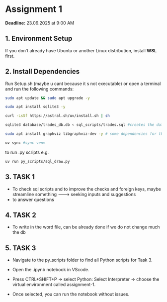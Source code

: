 # Assignment 1  
**Deadline:** 23.09.2025 at 9:00 AM

## 1. Environment Setup

If you don’t already have Ubuntu or another Linux distribution, install **WSL** first.  

## 2. Install Dependencies

Run Setup.sh (maybe u cant because it s not executable) or open a terminal and run the following commands:

```bash
sudo apt update && sudo apt upgrade -y

sudo apt install sqlite3 -y

curl -LsSf https://astral.sh/uv/install.sh | sh

sqlite3 database/trades_db.db < sql_scripts/trades.sql #creates the database

sudo apt install graphviz libgraphviz-dev -y # some dependencies for the library to drow the ER diagram

uv sync #sync venv
```
to run .py scripts e.g.
```bash
uv run py_scripts/sql_draw.py
```

## 3. TASK 1
- To check sql scripts and to improve the checks and foreign keys, maybe streamline something ---> seeking inputs and suggestions
- to answer questions


## 4. TASK 2
- To write in the word file, can be already done if we do not change much the db


## 5. TASK 3
- Navigate to the py_scripts folder to find all Python scripts for Task 3.

- Open the .ipynb notebook in VScode.

- Press CTRL+SHIFT+P → select Python: Select Interpreter → choose the virtual environment called assignment-1.

- Once selected, you can run the notebook without issues.
